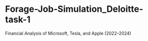 # Forage-Job-Simulation_Deloitte-task-1
Financial Analysis of Microsoft, Tesla, and Apple (2022–2024)
